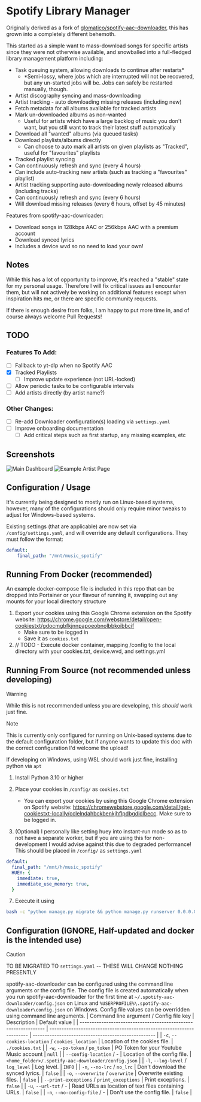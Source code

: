 # Spotify Library Manager
Originally derived as a fork of [glomatico/spotify-aac-downloader](https://github.com/glomatico/spotify-aac-downloader), this has grown into a completely different behemoth.

This started as a simple want to mass-download songs for specific artists since they were not otherwise available, and snowballed into a full-fledged library management platform including:
- Task queuing system, allowing downloads to continue after restarts*
  - *Semi-lossy, where jobs which are interrupted will not be recovered, but any un-started jobs will be. Jobs can safely be restarted manually, though.
- Artist discography syncing and mass-downloading
- Artist tracking - auto downloading missing releases (including new)
- Fetch metadata for all albums available for tracked artists
- Mark un-downloaded albums as non-wanted
  - Useful for artists which have a large backlog of music you don't want, but you still want to track their latest stuff automatically
- Download all "wanted" albums (via queued tasks)
- Download playlists/albums directly
  - Can choose to auto mark all artists on given playlists as "Tracked", useful for "favourites" playlists
- Tracked playlist syncing
 - Can continuously refresh and sync (every 4 hours)
 - Can include auto-tracking new artists (such as tracking a "favourites" playlist)
- Artist tracking supporting auto-downloading newly released albums (including tracks)
 - Can continuously refresh and sync (every 6 hours)
 - Will download missing releases (every 6 hours, offset by 45 minutes)

Features from spotify-aac-downloader:
* Download songs in 128kbps AAC or 256kbps AAC with a premium account
* Download synced lyrics
* Includes a device wvd so no need to load your own!
     
## Notes
While this has a lot of opportunity to improve, it's reached a "stable" state for my personal usage. Therefore I will fix critical issues as I encounter them, but will not actively be working on additional features except when inspiration hits me, or there are specific community requests.

If there is enough desire from folks, I am happy to put more time in, and of course always welcome Pull Requests!

## TODO
### Features To Add:
- [ ] Fallback to yt-dlp when no Spotify AAC
- [X] Tracked Playlists
  - [ ] Improve update experience (not URL-locked)
- [ ] Allow periodic tasks to be configurable intervals
- [ ] Add artists directly (by artist name?)

### Other Changes:
- [ ] Re-add Downloader configuration(s) loading via `settings.yaml`
- [ ] Improve onboarding documentation
  - [ ] Add critical steps such as first startup, any missing examples, etc

## Screenshots
![Main Dashboard](https://github.com/Kyrluckechuck/spotify-library-manager/assets/7606153/6d32f8d5-fe6b-4884-a5a9-7970aaba284a)
![Example Artist Page](https://github.com/Kyrluckechuck/spotify-library-manager/assets/7606153/2dcceee2-41e4-4101-b257-2ca754017c20)



## Configuration / Usage
It's currently being designed to mostly run on Linux-based systems, however, many of the configurations should only require minor tweaks to adjust for Windows-based systems.

Existing settings (that are applicable) are now set via `/config/settings.yaml`, and will override any default configurations.
They must follow the format:
```yaml
default:
    final_path: "/mnt/music_spotify"
```

## Running From Docker (recommended)
An example docker-compose file is included in this repo that can be dropped into Portainer or your flavour of running it, swapping out any mounts for your local directory structure

1. Export your cookies using this Google Chrome extension on the Spotify website: https://chrome.google.com/webstore/detail/open-cookiestxt/gdocmgbfkjnnpapoeobnolbbkoibbcif
   - Make sure to be logged in
   - Save it as `cookies.txt`
2. // TODO - Execute docker container, mapping /config to the local directory with your cookies.txt, device.wvd, and settings.yml

## Running From Source (not recommended unless developing)
> [!WARNING]
> While this is not recommended unless you are developing, this _should_ work just fine.

> [!NOTE]
> This is currently only configured for running on Unix-based systems due to the default configuration folder, but if anyone wants to update this doc with the correct configuration I'd welcome the upload!
>
> If developing on Windows, using WSL should work just fine, installing python via `apt`

1. Install Python 3.10 or higher
2. Place your cookies in `/config/` as `cookies.txt`
    * You can export your cookies by using this Google Chrome extension on Spotify website: https://chromewebstore.google.com/detail/get-cookiestxt-locally/cclelndahbckbenkjhflpdbgdldlbecc. Make sure to be logged in.


5. (Optional) I personally like setting huey into instant-run mode so as to not have a separate worker, but if you are using this for non-development I would advise against this due to degraded performance!
This should be placed in `/config/` as `settings.yaml`
```yaml
default:
  final_path: "/mnt/h/music_spotify"
  HUEY: {
    immediate: true,
    immediate_use_memory: true,
  }
```
7. Execute it using
```bash
bash -c "python manage.py migrate && python manage.py runserver 0.0.0.0:5000"
```

## Configuration (IGNORE, Half-updated and docker is the intended use)
> [!CAUTION]
> TO BE MIGRATED TO `settings.yaml` -- THESE WILL CHANGE NOTHING PRESENTLY

spotify-aac-downloader can be configured using the command line arguments or the config file. The config file is created automatically when you run spotify-aac-downloader for the first time at `~/.spotify-aac-downloader/config.json` on Linux and `%USERPROFILE%\.spotify-aac-downloader\config.json` on Windows. Config file values can be overridden using command line arguments.
| Command line argument / Config file key                         | Description                                                           | Default value                                       |
| --------------------------------------------------------------- | --------------------------------------------------------------------- | --------------------------------------------------- |
| `-c`, `--cookies-location` / `cookies_location`                 | Location of the cookies file.                                         | `./cookies.txt`                                     |
| `-w`, `--po-token` / `po_token`                                 | PO Token for your Youtube Music account                                            | `null`                                              |
| `--config-location` / -                                         | Location of the config file.                                          | `<home_folder>/.spotify-aac-downloader/config.json` |
| `-l`, `--log-level` / `log_level`                               | Log level.                                                            | `INFO`                                              |
| `-n`, `--no-lrc` / `no_lrc`                                     | Don't download the synced lyrics.                                     | `false`                                             |
| `-o`, `--overwrite` / `overwrite`                               | Overwrite existing files.                                             | `false`                                             |
| `--print-exceptions` / `print_exceptions`                       | Print exceptions.                                                     | `false`                                             |
| `-u`, `--url-txt` / -                                           | Read URLs as location of text files containing URLs.                  | `false`                                             |
| `-n`, `--no-config-file` / -                                    | Don't use the config file.                                            | `false`                                             |
